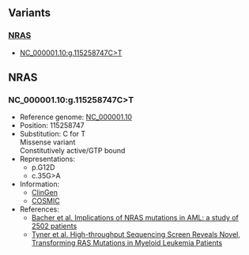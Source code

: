 ## Variants
### [NRAS](#NRAS)  
- [NC_000001.10:g.115258747C>T](#NC_000001.10:g.115258747C>T)  

## NRAS
### NC_000001.10:g.115258747C>T

- Reference genome:	[NC_000001.10](https://www.ncbi.nlm.nih.gov/nuccore/NC_000001.10)  
- Position: 115258747  
- Substitution: C for T  
	Missense variant  
	Constitutively active/GTP bound   
- Representations:  
	- p.G12D  
	- c.35G>A  
- Information:  
	- [ClinGen](http://reg.clinicalgenome.org/redmine/projects/registry/genboree_registry/allele?hgvsOrDescriptor=NC_000001.10%3Ag.115258747C%3ET)  
	- [COSMIC](https://cancer.sanger.ac.uk/cosmic/mutation/overview?id=97464786)  
- References:  
	- [Bacher et al. Implications of NRAS mutations in AML: a study of 2502 patients](https://ashpublications.org/blood/article-lookup/doi/10.1182/blood-2005-08-3522)  
	- [Tyner et al. High-throughput Sequencing Screen Reveals Novel, Transforming RAS Mutations in Myeloid Leukemia Patients](https://www.ncbi.nlm.nih.gov/pmc/articles/PMC2647674/)
